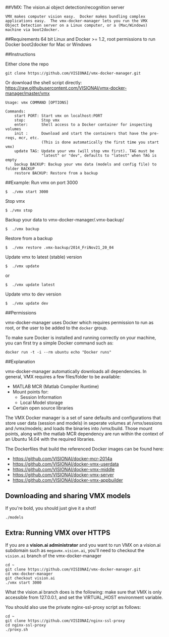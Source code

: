 ##VMX: The vision.ai object detection/recognition server

    VMX makes computer vision easy.  Docker makes bundling complex
    applications easy.  The vmx-docker-manager lets you run the VMX
    Object Detection server on a Linux computer, or a (Mac/Windows)
    machine via boot2docker. 

##Requirements
    64 bit Linux and Docker >= 1.2, root permissions to run Docker
    boot2docker for Mac or Windows

##Instructions

Either clone the repo

    git clone https://github.com/VISIONAI/vmx-docker-manager.git

Or download the shell script directly: https://raw.githubusercontent.com/VISIONAI/vmx-docker-manager/master/vmx

    Usage: vmx COMMAND [OPTIONS]

    Commands:
        start PORT: Start vmx on localhost:PORT
        stop:       Stop vmx
        enter:      Shell access to a Docker container for inspecting volumes
        init :      Download and start the containers that have the pre-reqs, mcr, etc.
                    (This is done automatically the first time you start vmx)
        update TAG: Update your vmx (will stop vmx first). TAG must be
                    "latest" or "dev", defaults to "latest" when TAG is empty
        backup BACKUP: Backup your vmx data (models and config file) to folder BACKUP
        restore BACKUP: Restore from a backup        

##Example:
 Run vmx on port 3000
    
    $  ./vmx start 3000

 Stop vmx

    $ ./vmx stop

 Backup your data to vmx-docker-manager/.vmx-backup/

    $  ./vmx backup
    
 Restore from a backup

    $  ./vmx restore .vmx-backup/2014_FriNov21_20_04
 
 Update vmx to latest (stable) version

    $  ./vmx update

or 

    $  ./vmx update latest

 Update vmx to dev version

    $  ./vmx update dev

   
##Permissions

vmx-docker-manager uses Docker which requires permission to run as root, or the
user to be added to the `docker` group.

To make sure Docker is installed and running correctly on your machine, you can first
try a simple Docker command such as:

```
docker run -t -i --rm ubuntu echo "Docker runs"
```

##Explanation

vmx-docker-manager automatically downloads all dependencies.  In
general, VMX requires a few files/folder to be available:
 - MATLAB MCR (Matlab Compiler Runtime)
 - Mount points for:
   - Session Information
   - Local Model storage
 - Certain open source libraries

The VMX Docker manager is a set of sane defaults and configurations
that store user data (session and models) in seperate volumes at
/vmx/sessions and /vmx/models; and loads the binaries into /vmx/build.
Those mount points, along with the matlab MCR dependency are run
within the context of an Ubuntu 14.04 with the required libraries.

The Dockerfiles that build the referenced Docker images can be found here:

- https://github.com/VISIONAI/docker-mcr-2014a
- https://github.com/VISIONAI/docker-vmx-userdata
- https://github.com/VISIONAI/docker-vmx-middle
- https://github.com/VISIONAI/docker-vmx-server
- https://github.com/VISIONAI/docker-vmx-appbuilder

## Downloading and sharing VMX models

If you're bold, you should just give it a shot!

```
./models
```

## Extra: Running VMX over HTTPS

If you are a **vision.ai administrator** and you want to run VMX on a vision.ai
subdomain such as `megavmx.vision.ai`, you'll need to checkout the
`vision.ai` branch of the vmx-docker-manager

```
cd ~
git clone https://github.com/VISIONAI/vmx-docker-manager.git
cd vmx-docker-manager
git checkout vision.ai
./vmx start 3000
```

What the vision.ai branch does is the following: make sure that VMX is
only accessible from 127.0.0.1, and set the VIRTUAL_HOST environment
variable.

You should also use the private nginx-ssl-proxy script as follows:

```
cd ~
git clone https://github.com/VISIONAI/nginx-ssl-proxy
cd nginx-ssl-proxy
./proxy.sh
```